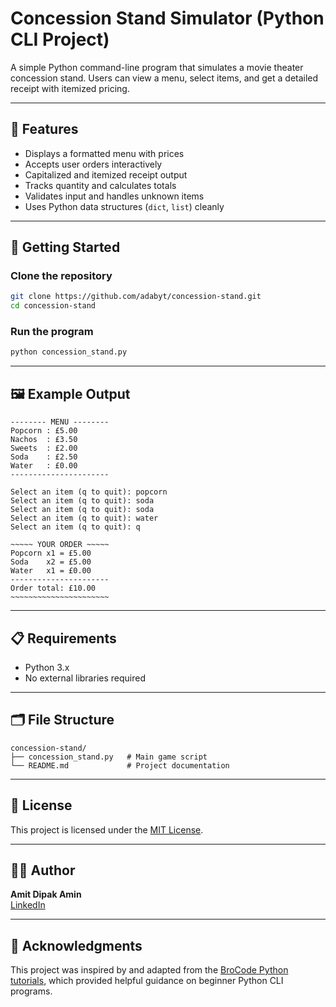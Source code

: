 # Concession Stand Simulator (Python CLI Project)

A simple Python command-line program that simulates a movie theater concession stand. Users can view a menu, select items, and get a detailed receipt with itemized pricing.

---

## 🍿 Features

- Displays a formatted menu with prices
- Accepts user orders interactively
- Capitalized and itemized receipt output
- Tracks quantity and calculates totals
- Validates input and handles unknown items
- Uses Python data structures (`dict`, `list`) cleanly

---

## 🚀 Getting Started

### Clone the repository

```bash
git clone https://github.com/adabyt/concession-stand.git
cd concession-stand
```

### Run the program

```bash
python concession_stand.py
```

---

## 🖼️ Example Output

```plaintext
-------- MENU --------
Popcorn : £5.00
Nachos  : £3.50
Sweets  : £2.00
Soda    : £2.50
Water   : £0.00
----------------------

Select an item (q to quit): popcorn
Select an item (q to quit): soda
Select an item (q to quit): soda
Select an item (q to quit): water
Select an item (q to quit): q

~~~~~ YOUR ORDER ~~~~~
Popcorn x1 = £5.00
Soda    x2 = £5.00
Water   x1 = £0.00
----------------------
Order total: £10.00
~~~~~~~~~~~~~~~~~~~~~~
```

---

## 📋 Requirements

- Python 3.x
- No external libraries required

---

## 🗂️ File Structure

```
concession-stand/
├── concession_stand.py   # Main game script
└── README.md             # Project documentation
```

---

## 📝 License

This project is licensed under the [MIT License](https://opensource.org/licenses/MIT).

---

## 🙋‍♂️ Author

**Amit Dipak Amin**  
[LinkedIn](https://www.linkedin.com/in/amitdipakamin)

---

## 🙏 Acknowledgments

This project was inspired by and adapted from the [BroCode Python tutorials](https://www.youtube.com/c/BroCodez), which provided helpful guidance on beginner Python CLI programs.